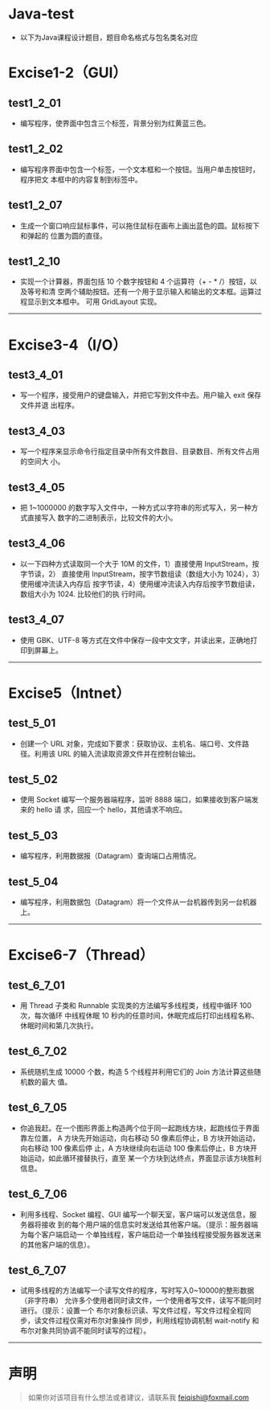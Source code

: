 Java-test
===
- 以下为Java课程设计题目，题目命名格式与包名类名对应

# Excise1-2（GUI）

## test1_2_01
- 编写程序，使界面中包含三个标签，背景分别为红黄蓝三色。

## test1_2_02
- 编写程序界面中包含一个标签，一个文本框和一个按钮。当用户单击按钮时，程序把文
本框中的内容复制到标签中。

## test1_2_07
- 生成一个窗口响应鼠标事件，可以拖住鼠标在画布上画出蓝色的圆。鼠标按下和弹起的
位置为圆的直径。

## test1_2_10
- 实现一个计算器，界面包括 10 个数字按钮和 4 个运算符（+ - * /）按钮，以及等号和清
空两个辅助按钮。还有一个用于显示输入和输出的文本框。运算过程显示到文本框中。
可用 GridLayout 实现。

---
# Excise3-4（I/O）

## test3_4_01
- 写一个程序，接受用户的键盘输入，并把它写到文件中去。用户输入 exit 保存文件并退
出程序。

## test3_4_03
- 写一个程序来显示命令行指定目录中所有文件数目、目录数目、所有文件占用的空间大
小。

## test3_4_05
- 把 1~1000000 的数字写入文件中，一种方式以字符串的形式写入，另一种方式直接写入
数字的二进制表示，比较文件的大小。

## test3_4_06
- 以一下四种方式读取同一个大于 10M 的文件，1）直接使用 InputStream，按字节读，2）
直接使用 InputStream，按字节数组读（数组大小为 1024），3）使用缓冲流读入内存后
按字节读，4）使用缓冲流读入内存后按字节数组读，数组大小为 1024. 比较他们的执
行时间。

## test3_4_07
- 使用 GBK、UTF-8 等方式在文件中保存一段中文文字，并读出来，正确地打印到屏幕上。


---

# Excise5（Intnet）

## test_5_01
- 创建一个 URL 对象，完成如下要求：获取协议、主机名、端口号、文件路径。利用该 URL
的输入流读取资源文件并在控制台输出。

## test_5_02
- 使用 Socket 编写一个服务器端程序，监听 8888 端口，如果接收到客户端发来的 hello 请
求，回应一个 hello，其他请求不响应。

## test_5_03
- 编写程序，利用数据报（Datagram）查询端口占用情况。

## test_5_04
- 编写程序，利用数据包（Datagram）将一个文件从一台机器传到另一台机器上。

---

# Excise6-7（Thread）

## test_6_7_01
- 用 Thread 子类和 Runnable 实现类的方法编写多线程类，线程中循环 100 次，每次循环
中线程休眠 10 秒内的任意时间，休眠完成后打印出线程名称、休眠时间和第几次执行。

## test_6_7_02
- 系统随机生成 10000 个数，构造 5 个线程并利用它们的 Join 方法计算这些随机数的最大
值。

## test_6_7_05
- 你追我赶。在一个图形界面上构造两个位于同一起跑线方块，起跑线位于界面靠左位置，
A 方块先开始运动，向右移动 50 像素后停止，B 方块开始运动，向右移动 100 像素后停
止，A 方块继续向右运动 100 像素后停止，B 方块开始运动，如此循环接替执行，直至
某一个方块到达终点，界面显示该方块胜利信息。

## test_6_7_06
- 利用多线程、Socket 编程、GUI 编写一个聊天室，客户端可以发送信息，服务器将接收
到的每个用户端的信息实时发送给其他客户端。（提示：服务器端为每个客户端启动一
个单独线程，客户端启动一个单独线程接受服务器发送来的其他客户端的信息）。

## test_6_7_07
- 试用多线程的方法编写一个读写文件的程序，写时写入0~10000的整形数据（非字符串）
允许多个使用者同时读文件，一个使用者写文件，读写不能同时进行。（提示：设置一个
布尔对象标识读、写文件过程，写文件过程全程同步，读文件过程仅需对布尔对象操作
同步，利用线程协调机制 wait-notify 和布尔对象共同协调不能同时读写的过程）。

---
# 声明
> 如果你对该项目有什么想法或者建议，请联系我
> feiqishi@foxmail.com

